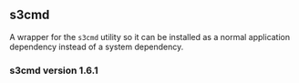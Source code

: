 ## s3cmd

A wrapper for the `s3cmd` utility so it can be installed as a normal application dependency instead of a system dependency.

### s3cmd version 1.6.1
